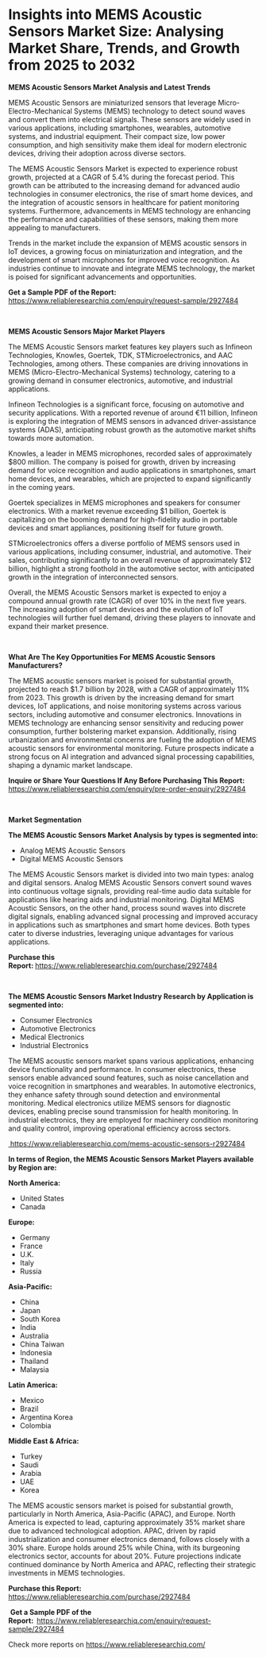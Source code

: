 <p><h1>Insights into MEMS Acoustic Sensors Market Size: Analysing Market Share, Trends, and Growth from 2025 to 2032</h1></p><p><strong>MEMS Acoustic Sensors Market Analysis and Latest Trends</strong></p>
<p><p>MEMS Acoustic Sensors are miniaturized sensors that leverage Micro-Electro-Mechanical Systems (MEMS) technology to detect sound waves and convert them into electrical signals. These sensors are widely used in various applications, including smartphones, wearables, automotive systems, and industrial equipment. Their compact size, low power consumption, and high sensitivity make them ideal for modern electronic devices, driving their adoption across diverse sectors.</p><p>The MEMS Acoustic Sensors Market is expected to experience robust growth, projected at a CAGR of 5.4% during the forecast period. This growth can be attributed to the increasing demand for advanced audio technologies in consumer electronics, the rise of smart home devices, and the integration of acoustic sensors in healthcare for patient monitoring systems. Furthermore, advancements in MEMS technology are enhancing the performance and capabilities of these sensors, making them more appealing to manufacturers.</p><p>Trends in the market include the expansion of MEMS acoustic sensors in IoT devices, a growing focus on miniaturization and integration, and the development of smart microphones for improved voice recognition. As industries continue to innovate and integrate MEMS technology, the market is poised for significant advancements and opportunities.</p></p>
<p><strong>Get a Sample PDF of the Report:&nbsp;</strong> <a href="https://www.reliableresearchiq.com/enquiry/request-sample/2927484?utm_campaign=3027&utm_medium=2&utm_source=Github&utm_content=ia&utm_term=12032025&utm_id=mems-acoustic-sensors">https://www.reliableresearchiq.com/enquiry/request-sample/2927484</a></p>
<p>&nbsp;</p>
<p><strong>MEMS Acoustic Sensors Major Market Players</strong></p>
<p><p>The MEMS Acoustic Sensors market features key players such as Infineon Technologies, Knowles, Goertek, TDK, STMicroelectronics, and AAC Technologies, among others. These companies are driving innovations in MEMS (Micro-Electro-Mechanical Systems) technology, catering to a growing demand in consumer electronics, automotive, and industrial applications.</p><p>Infineon Technologies is a significant force, focusing on automotive and security applications. With a reported revenue of around €11 billion, Infineon is exploring the integration of MEMS sensors in advanced driver-assistance systems (ADAS), anticipating robust growth as the automotive market shifts towards more automation.</p><p>Knowles, a leader in MEMS microphones, recorded sales of approximately $800 million. The company is poised for growth, driven by increasing demand for voice recognition and audio applications in smartphones, smart home devices, and wearables, which are projected to expand significantly in the coming years.</p><p>Goertek specializes in MEMS microphones and speakers for consumer electronics. With a market revenue exceeding $1 billion, Goertek is capitalizing on the booming demand for high-fidelity audio in portable devices and smart appliances, positioning itself for future growth.</p><p>STMicroelectronics offers a diverse portfolio of MEMS sensors used in various applications, including consumer, industrial, and automotive. Their sales, contributing significantly to an overall revenue of approximately $12 billion, highlight a strong foothold in the automotive sector, with anticipated growth in the integration of interconnected sensors.</p><p>Overall, the MEMS Acoustic Sensors market is expected to enjoy a compound annual growth rate (CAGR) of over 10% in the next five years. The increasing adoption of smart devices and the evolution of IoT technologies will further fuel demand, driving these players to innovate and expand their market presence.</p></p>
<p>&nbsp;</p>
<p><strong>What Are The Key Opportunities For MEMS Acoustic Sensors Manufacturers?</strong></p>
<p><p>The MEMS acoustic sensors market is poised for substantial growth, projected to reach $1.7 billion by 2028, with a CAGR of approximately 11% from 2023. This growth is driven by the increasing demand for smart devices, IoT applications, and noise monitoring systems across various sectors, including automotive and consumer electronics. Innovations in MEMS technology are enhancing sensor sensitivity and reducing power consumption, further bolstering market expansion. Additionally, rising urbanization and environmental concerns are fueling the adoption of MEMS acoustic sensors for environmental monitoring. Future prospects indicate a strong focus on AI integration and advanced signal processing capabilities, shaping a dynamic market landscape.</p></p>
<p><strong>Inquire or Share Your Questions If Any Before Purchasing This Report:</strong> <a href="https://www.reliableresearchiq.com/enquiry/pre-order-enquiry/2927484?utm_campaign=3027&utm_medium=2&utm_source=Github&utm_content=ia&utm_term=12032025&utm_id=mems-acoustic-sensors">https://www.reliableresearchiq.com/enquiry/pre-order-enquiry/2927484</a></p>
<p>&nbsp;</p>
<p><strong>Market Segmentation</strong></p>
<p><strong>The MEMS Acoustic Sensors Market Analysis by types is segmented into:</strong></p>
<p><ul><li>Analog MEMS Acoustic Sensors</li><li>Digital MEMS Acoustic Sensors</li></ul></p>
<p><p>The MEMS Acoustic Sensors market is divided into two main types: analog and digital sensors. Analog MEMS Acoustic Sensors convert sound waves into continuous voltage signals, providing real-time audio data suitable for applications like hearing aids and industrial monitoring. Digital MEMS Acoustic Sensors, on the other hand, process sound waves into discrete digital signals, enabling advanced signal processing and improved accuracy in applications such as smartphones and smart home devices. Both types cater to diverse industries, leveraging unique advantages for various applications.</p></p>
<p><strong>Purchase this Report:&nbsp;</strong><a href="https://www.reliableresearchiq.com/purchase/2927484?utm_campaign=3027&utm_medium=2&utm_source=Github&utm_content=ia&utm_term=12032025&utm_id=mems-acoustic-sensors">https://www.reliableresearchiq.com/purchase/2927484</a></p>
<p>&nbsp;</p>
<p><strong>The MEMS Acoustic Sensors Market Industry Research by Application is segmented into:</strong></p>
<p><ul><li>Consumer Electronics</li><li>Automotive Electronics</li><li>Medical Electronics</li><li>Industrial Electronics</li></ul></p>
<p><p>The MEMS acoustic sensors market spans various applications, enhancing device functionality and performance. In consumer electronics, these sensors enable advanced sound features, such as noise cancellation and voice recognition in smartphones and wearables. In automotive electronics, they enhance safety through sound detection and environmental monitoring. Medical electronics utilize MEMS sensors for diagnostic devices, enabling precise sound transmission for health monitoring. In industrial electronics, they are employed for machinery condition monitoring and quality control, improving operational efficiency across sectors.</p></p>
<p><a href="https://www.reliableresearchiq.com/mems-acoustic-sensors-r2927484?utm_campaign=3027&utm_medium=2&utm_source=Github&utm_content=ia&utm_term=12032025&utm_id=mems-acoustic-sensors">&nbsp;https://www.reliableresearchiq.com/mems-acoustic-sensors-r2927484</a></p>
<p><strong>In terms of Region, the MEMS Acoustic Sensors Market Players available by Region are:</strong></p>
<p>
    <p> <strong> North America: </strong>
        <ul>
            <li>United States</li>
            <li>Canada</li>
        </ul>
        </p> 
    <p> <strong> Europe: </strong>
        <ul>
            <li>Germany</li>
            <li>France</li>
            <li>U.K.</li>
            <li>Italy</li>
            <li>Russia</li>
        </ul>
        </p> 
    <p> <strong> Asia-Pacific: </strong>
        <ul>
            <li>China</li>
            <li>Japan</li>
            <li>South Korea</li>
            <li>India</li>
            <li>Australia</li>
            <li>China Taiwan</li>
            <li>Indonesia</li>
            <li>Thailand</li>
            <li>Malaysia</li>
        </ul>
        </p> 
    <p> <strong> Latin America: </strong>
        <ul>
            <li>Mexico</li>
            <li>Brazil</li>
            <li>Argentina Korea</li>
            <li>Colombia</li>
        </ul>
        </p> 
    <p> <strong> Middle East & Africa: </strong>
        <ul>
            <li>Turkey</li>
            <li>Saudi</li>
            <li>Arabia</li>
            <li>UAE</li>
            <li>Korea</li>
        </ul>
    </p>
    </p>
<p><p>The MEMS acoustic sensors market is poised for substantial growth, particularly in North America, Asia-Pacific (APAC), and Europe. North America is expected to lead, capturing approximately 35% market share due to advanced technological adoption. APAC, driven by rapid industrialization and consumer electronics demand, follows closely with a 30% share. Europe holds around 25% while China, with its burgeoning electronics sector, accounts for about 20%. Future projections indicate continued dominance by North America and APAC, reflecting their strategic investments in MEMS technologies.</p></p>
<p><strong>Purchase this Report: </strong><a href="https://www.reliableresearchiq.com/purchase/2927484?utm_campaign=3027&utm_medium=2&utm_source=Github&utm_content=ia&utm_term=12032025&utm_id=mems-acoustic-sensors">https://www.reliableresearchiq.com/purchase/2927484</a></p>
<p>&nbsp;<strong>Get a Sample PDF of the Report:&nbsp;&nbsp;</strong><a href="https://www.reliableresearchiq.com/enquiry/request-sample/2927484?utm_campaign=3027&utm_medium=2&utm_source=Github&utm_content=ia&utm_term=12032025&utm_id=mems-acoustic-sensors">https://www.reliableresearchiq.com/enquiry/request-sample/2927484</a></p>
<p><strong></strong></p>
<p>Check more reports on <a href="https://www.reliableresearchiq.com/?utm_campaign=3027&utm_medium=2&utm_source=Github&utm_content=ia&utm_term=12032025&utm_id=mems-acoustic-sensors">https://www.reliableresearchiq.com/</a></p>
